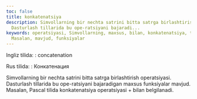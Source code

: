 ```yaml
---
toc: false
title: konkatenatsiya
description: Simvollarning bir nechta satrini bitta satrga birlashtirish operatsiyasi.
  Dasturlash tillarida bu ope-ratsiyani bajaradi...
keywords: operatsiyasi, Simvollarning, maxsus, bilan, konkatenatsiya, tilida, Pascal,
  Masalan, mavjud, funksiyalar
---
```


Ingliz tilida:
:   concatenation

Rus tilida:
:   Конкатенация

Simvollarning bir nechta satrini bitta satrga birlashtirish operatsiyasi. Dasturlash tillarida bu ope-ratsiyani bajaradigan maxsus funksiyalar mavjud. Masalan, Pascal tilida konkatenatsiya operatsiyasi + bilan belgilanadi.